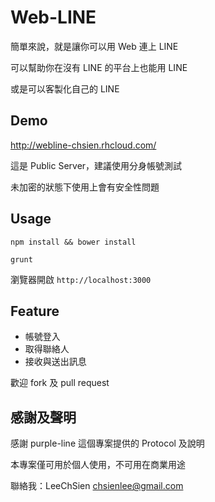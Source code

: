 Web-LINE
==============

簡單來說，就是讓你可以用 Web 連上 LINE

可以幫助你在沒有 LINE 的平台上也能用 LINE

或是可以客製化自己的 LINE

Demo
------------

http://webline-chsien.rhcloud.com/

這是 Public Server，建議使用分身帳號測試

未加密的狀態下使用上會有安全性問題

Usage
------------

```
npm install && bower install
```

```
grunt
```

瀏覽器開啟 `http://localhost:3000`

Feature
------------

* 帳號登入
* 取得聯絡人
* 接收與送出訊息

歡迎 fork 及 pull request

感謝及聲明
------------
感謝 purple-line 這個專案提供的 Protocol 及說明

本專案僅可用於個人使用，不可用在商業用途

聯絡我：LeeChSien <chsienlee@gmail.com>
